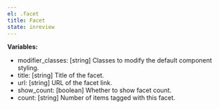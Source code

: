 ```yaml
---
el: .facet
title: Facet
state: inreview
---
```


__Variables:__
* modifier_classes: [string] Classes to modify the default component styling.
* title: [string] Title of the facet.
* url: [string] URL of the facet link.
* show_count: [boolean] Whether to show facet count.
* count: [string] Number of items tagged with this facet.
